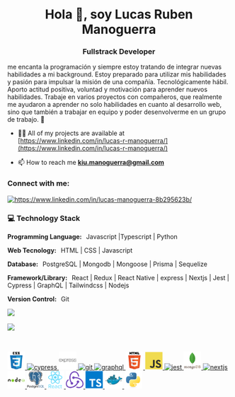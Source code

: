 <h1 align="center">Hola 👋, soy Lucas Ruben Manoguerra</h1>
<h3 align="center">Fullstrack Developer</h3>


me encanta la programación y siempre estoy tratando de integrar nuevas habilidades a mi background.
Estoy preparado para utilizar mis habilidades y pasión para impulsar la misión de una compañía. Tecnológicamente hábil.
Aporto actitud positiva, voluntad y motivación para aprender nuevos habilidades.
Trabaje en varios proyectos con compañeros, que realmente me ayudaron a aprender no solo habilidades en cuanto al desarrollo web, sino que también a trabajar en equipo y poder desenvolverme en un grupo de trabajo. 💼


- 👨‍💻 All of my projects are available at [https://www.linkedin.com/in/lucas-r-manoguerra/](https://www.linkedin.com/in/lucas-r-manoguerra/)

- 📫 How to reach me **kiu.manoguerra@gmail.com**

<h3 align="left">Connect with me:</h3>
<p align="left">
<a href="https://www.linkedin.com/in/lucas-r-manoguerra/" target="blank"><img align="center" src="https://raw.githubusercontent.com/rahuldkjain/github-profile-readme-generator/master/src/images/icons/Social/linked-in-alt.svg" alt="https://www.linkedin.com/in/lucas-manoguerra-8b295623b/" height="30" width="40" /></a>
</p>

<h3 align="left">💻 Technology Stack</h3> 



<p><strong>Programming Language: &nbsp </strong>Javascript |Typescript | Python</p>


<p><strong>Web Tecnology: &nbsp </strong>HTML | CSS | Javascript </p>


<p><strong>Database: &nbsp </strong>PostgreSQL | Mongodb | Mongoose | Prisma | Sequelize</p>


<p><strong>Framework/Library: &nbsp </strong>React | Redux | React Native | express | Nextjs | Jest | Cypress | GraphQL | Tailwindcss | Nodejs </p>


<p><strong>Version Control: &nbsp </strong>Git</p>


<a href="https://wakatime.com"><img src="https://wakatime.com/share/@LucasManoguerra/74af34d9-bf79-4751-b4ab-64fb96f81cd8.png" /></a>


<a href="https://wakatime.com"><img src="https://wakatime.com/share/@LucasManoguerra/2bc17b11-c74a-47d4-b828-7c8d53d397ce.png" /></a>

<br/>
<p align="left"> <a href="https://www.w3schools.com/css/" target="_blank" rel="noreferrer"> <img src="https://raw.githubusercontent.com/devicons/devicon/master/icons/css3/css3-original-wordmark.svg" alt="css3" width="40" height="40"/> </a> <a href="https://www.cypress.io" target="_blank" rel="noreferrer"> <img src="https://raw.githubusercontent.com/simple-icons/simple-icons/6e46ec1fc23b60c8fd0d2f2ff46db82e16dbd75f/icons/cypress.svg" alt="cypress" width="40" height="40"/> </a> <a href="https://expressjs.com" target="_blank" rel="noreferrer"> <img src="https://raw.githubusercontent.com/devicons/devicon/master/icons/express/express-original-wordmark.svg" alt="express" width="40" height="40"/> </a> <a href="https://git-scm.com/" target="_blank" rel="noreferrer"> <img src="https://www.vectorlogo.zone/logos/git-scm/git-scm-icon.svg" alt="git" width="40" height="40"/> </a> <a href="https://graphql.org" target="_blank" rel="noreferrer"> <img src="https://www.vectorlogo.zone/logos/graphql/graphql-icon.svg" alt="graphql" width="40" height="40"/> </a> <a href="https://www.w3.org/html/" target="_blank" rel="noreferrer"> <img src="https://raw.githubusercontent.com/devicons/devicon/master/icons/html5/html5-original-wordmark.svg" alt="html5" width="40" height="40"/> </a> <a href="https://developer.mozilla.org/en-US/docs/Web/JavaScript" target="_blank" rel="noreferrer"> <img src="https://raw.githubusercontent.com/devicons/devicon/master/icons/javascript/javascript-original.svg" alt="javascript" width="40" height="40"/> </a> <a href="https://jestjs.io" target="_blank" rel="noreferrer"> <img src="https://www.vectorlogo.zone/logos/jestjsio/jestjsio-icon.svg" alt="jest" width="40" height="40"/> </a> <a href="https://www.mongodb.com/" target="_blank" rel="noreferrer"> <img src="https://raw.githubusercontent.com/devicons/devicon/master/icons/mongodb/mongodb-original-wordmark.svg" alt="mongodb" width="40" height="40"/> </a> <!-- <a href="https://www.mysql.com/" target="_blank" rel="noreferrer"> <img src="https://raw.githubusercontent.com/devicons/devicon/master/icons/mysql/mysql-original-wordmark.svg" alt="mysql" width="40" height="40"/> </a> --> <a href="https://nextjs.org/" target="_blank" rel="noreferrer"> <img src="https://cdn.worldvectorlogo.com/logos/nextjs-2.svg" alt="nextjs" width="40" height="40"/> </a> <a href="https://nodejs.org" target="_blank" rel="noreferrer"> <img src="https://raw.githubusercontent.com/devicons/devicon/master/icons/nodejs/nodejs-original-wordmark.svg" alt="nodejs" width="40" height="40"/> </a> <a href="https://www.postgresql.org" target="_blank" rel="noreferrer"> <img src="https://raw.githubusercontent.com/devicons/devicon/master/icons/postgresql/postgresql-original-wordmark.svg" alt="postgresql" width="40" height="40"/> <!-- <a href="https://www.python.org" target="_blank" rel="noreferrer"> <img src="https://raw.githubusercontent.com/devicons/devicon/master/icons/python/python-original.svg" alt="python" width="40" height="40"/> </a> --> <a href="https://reactjs.org/" target="_blank" rel="noreferrer"> <img src="https://raw.githubusercontent.com/devicons/devicon/master/icons/react/react-original-wordmark.svg" alt="react" width="40" height="40"/> </a> <a href="https://redux.js.org" target="_blank" rel="noreferrer"> <img src="https://raw.githubusercontent.com/devicons/devicon/master/icons/redux/redux-original.svg" alt="redux" width="40" height="40"/> </a> <a href="https://www.typescriptlang.org/" target="_blank" rel="noreferrer"> <img src="https://raw.githubusercontent.com/devicons/devicon/master/icons/typescript/typescript-original.svg" alt="typescript" width="40" height="40"/> </a> <a href="https://www.docker.com" target="_blank" rel="noreferrer"> <img src="https://raw.githubusercontent.com/devicons/devicon/master/icons/docker/docker-original.svg" alt="docker" width="40" height="40"/> </a> <a href="https://www.python.org" target="_blank" rel="noreferrer"> <img src="https://raw.githubusercontent.com/devicons/devicon/master/icons/python/python-original.svg" alt="python" width="40" height="40"/> </a> </p>
